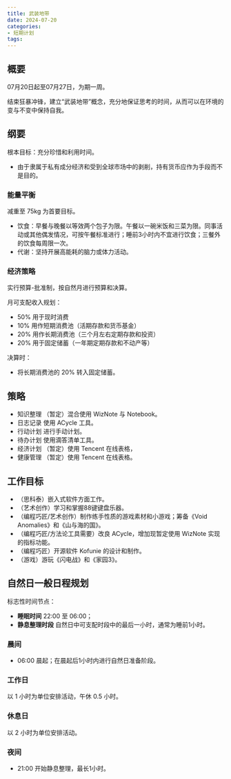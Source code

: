 ```yaml
---
title: 武装地带
date: 2024-07-20
categories:
- 短期计划
tags:
---
```


## 概要

07月20日起至07月27日，为期一周。

结束狂暴冲锋，建立“武装地带”概念，充分地保证思考的时间，从而可以在环境的变与不变中保持自我。

## 纲要

根本目标：充分珍惜和利用时间。

- 由于隶属于私有成分经济和受到全球市场中的剥削，持有货币应作为手段而不是目的。

### 能量平衡

减重至 75kg 为首要目标。

- 饮食：早餐与晚餐以等效两个包子为限。午餐以一碗米饭和三菜为限。同事活动或其他偶发情况，可按午餐标准进行；睡前3小时内不宜进行饮食；三餐外的饮食每周限一次。
- 代谢：坚持开展高能耗的脑力或体力活动。

### 经济策略

实行预算-批准制，按自然月进行预算和决算。

月可支配收入规划：

- 50% 用于现时消费
- 10% 用作短期消费池（活期存款和货币基金）
- 20% 用作长期消费池（三个月左右定期存款和投资）
- 20% 用于固定储蓄（一年期定期存款和不动产等）

决算时：

- 将长期消费池的 20% 转入固定储蓄。

## 策略

- 知识整理 （暂定）混合使用 WizNote 与 Notebook。
- 日志记录 使用 ACycle 工具。
- 行动计划 进行手动计划。
- 待办计划 使用滴答清单工具。
- 经济计划 （暂定）使用 Tencent 在线表格，
- 健康管理 （暂定）使用 Tencent 在线表格。

## 工作目标

- （思科泰）嵌入式软件方面工作。
- （艺术创作）学习和掌握88键键盘乐器。
- （编程巧匠/艺术创作）制作练手性质的游戏素材和小游戏；筹备《Void Anomalies》和《山与海的国》。
- （编程巧匠/方法论工具需要）改良 ACycle，增加现暂定使用 WizNote 实现的指标功能。
- （编程巧匠）开源软件 Kofunie 的设计和制作。
- （游戏）游玩《闪电战》和《家园3》。

## 自然日一般日程规划

标志性时间节点：

- **睡眠时间** 22:00 至 06:00；
- **静息整理时段** 自然日中可支配时段中的最后一小时，通常为睡前1小时。

### 晨间

- 06:00 晨起；在晨起后1小时内进行自然日准备阶段。

### 工作日

以 1 小时为单位安排活动，午休 0.5 小时。

### 休息日

以 2 小时为单位安排活动。

### 夜间

- 21:00 开始静息整理，最长1小时。
